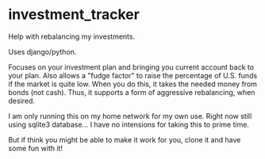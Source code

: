 # investment_tracker
Help with rebalancing my investments.

Uses django/python.

Focuses on your investment plan and bringing you current account back to your
plan.  Also allows a "fudge factor" to raise the percentage of U.S. funds
if the market is quite low.  When you do this, it takes the needed money from
bonds (not cash).  Thus, it supports a form of aggressive rebalancing, when
desired.

I am only running this on my home network for my own use.  Right now still
using sqlite3 database...  I have no intensions for taking this to prime time.

But if think you might be able to make it work for you, clone it and have some
fun with it!

